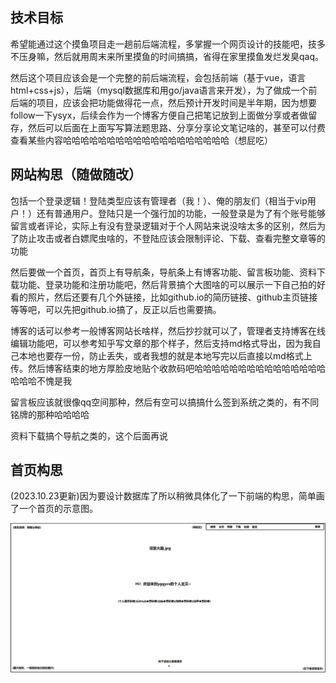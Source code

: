 ## 技术目标
希望能通过这个摸鱼项目走一趟前后端流程，多掌握一个网页设计的技能吧，技多不压身嘛，然后就用周末来所里摸鱼的时间搞搞，省得在家里摸鱼发烂发臭qaq。

然后这个项目应该会是一个完整的前后端流程，会包括前端（基于vue，语言html+css+js），后端（mysql数据库和用go/java语言来开发），为了做成一个前后端的项目，应该会把功能做得花一点，然后预计开发时间是半年期，因为想要follow一下ysyx，后续会作为一个博客方便自己把笔记放到上面做分享或者做留存，然后可以后面在上面写写算法题思路、分享分享论文笔记啥的，甚至可以付费查看某些内容哈哈哈哈哈哈哈哈哈哈哈哈哈哈哈哈哈哈哈（想屁吃）

## 网站构思（随做随改）
包括一个登录逻辑！登陆类型应该有管理者（我！）、俺的朋友们（相当于vip用户！）还有普通用户。登陆只是一个强行加的功能，一般登录是为了有个账号能够留言或者评论，实际上有没有登录逻辑对于个人网站来说没啥太多的区别，然后为了防止攻击或者白嫖爬虫啥的，不登陆应该会限制评论、下载、查看完整文章等的功能

然后要做一个首页，首页上有导航条，导航条上有博客功能、留言板功能、资料下载功能、登录功能和注册功能吧，然后背景搞个大图啥的可以展示一下自己拍的好看的照片，然后还要有几个外链接，比如github.io的简历链接、github主页链接等等吧，可以先把github.io搞了，反正以后也需要搞。

博客的话可以参考一般博客网站长啥样，然后抄抄就可以了，管理者支持博客在线编辑功能吧，可以参考知乎写文章的那个样子，然后支持md格式导出，因为我自己本地也要存一份，防止丢失，或者我想的就是本地写完以后直接以md格式上传。然后博客结束的地方厚脸皮地贴个收款码吧哈哈哈哈哈哈哈哈哈哈哈哈哈哈哈哈哈哈不愧是我

留言板应该就很像qq空间那种，然后有空可以搞搞什么签到系统之类的，有不同铭牌的那种哈哈哈哈

资料下载搞个导航之类的，这个后面再说

## 首页构思
(2023.10.23更新)因为要设计数据库了所以稍微具体化了一下前端的构思，简单画了一个首页的示意图。

![图-首页](./figure/page_drift/index.png)